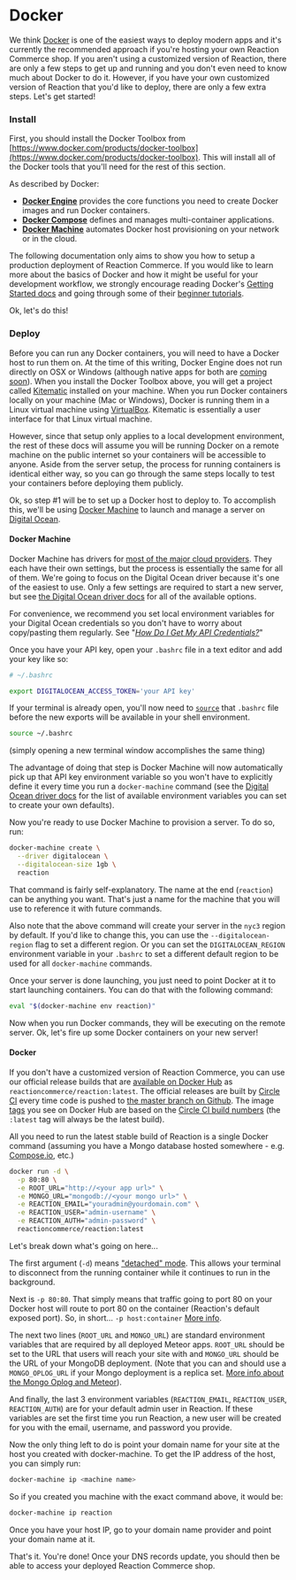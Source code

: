 # Docker

We think [Docker](https://www.docker.com) is one of the easiest ways to deploy modern apps and it's currently the recommended approach if you're hosting your own Reaction Commerce shop.  If you aren't using a customized version of Reaction, there are only a few steps to get up and running and you don't even need to know much about Docker to do it.  However, if you have your own customized version of Reaction that you'd like to deploy, there are only a few extra steps.  Let's get started!

### Install

First, you should install the Docker Toolbox from [https://www.docker.com/products/docker-toolbox](https://www.docker.com/products/docker-toolbox). This will install all of the Docker tools that you'll need for the rest of this section.

As described by Docker:

- **[Docker Engine](https://docs.docker.com/engine/understanding-docker/)** provides the core functions you need to create Docker images and run Docker containers.
- **[Docker Compose](https://docs.docker.com/compose/overview/)** defines and manages multi-container applications.
- **[Docker Machine](https://docs.docker.com/machine/overview/)** automates Docker host provisioning on your network or in the cloud.

The following documentation only aims to show you how to setup a production deployment of Reaction Commerce.  If you would like to learn more about the basics of Docker and how it might be useful for your development workflow, we strongly encourage reading Docker's [Getting Started docs](https://docs.docker.com/) and going through some of their [beginner tutorials](https://training.docker.com/self-paced-training).

Ok, let's do this!

### Deploy

Before you can run any Docker containers, you will need to have a Docker host to run them on.  At the time of this writing, Docker Engine does not run directly on OSX or Windows (although native apps for both are [coming soon](https://blog.docker.com/2016/03/docker-for-mac-windows-beta/)). When you install the Docker Toolbox above, you will get a project called [Kitematic](https://kitematic.com/) installed on your machine.  When you run Docker containers locally on your machine (Mac or Windows), Docker is running them in a Linux virtual machine using [VirtualBox](https://www.virtualbox.org/).  Kitematic is essentially a user interface for that Linux virtual machine.  

However, since that setup only applies to a local development environment, the rest of these docs will assume you will be running Docker on a remote machine on the public internet so your containers will be accessible to anyone. Aside from the server setup, the process for running containers is identical either way, so you can go through the same steps locally to test your containers before deploying them publicly.

Ok, so step #1 will be to set up a Docker host to deploy to.  To accomplish this, we'll be using [Docker Machine](https://docs.docker.com/machine/overview/) to launch and manage a server on [Digital Ocean](https://digitalocean.com).

#### Docker Machine

Docker Machine has drivers for [most of the major cloud providers](https://docs.docker.com/machine/drivers/).  They each have their own settings, but the process is essentially the same for all of them.  We're going to focus on the Digital Ocean driver because it's one of the easiest to use. Only a few settings are required to start a new server, but see [the Digital Ocean driver docs](https://docs.docker.com/machine/drivers/digital-ocean/) for all of the available options.

For convenience, we recommend you set local environment variables for your Digital Ocean credentials so you don't have to worry about copy/pasting them regularly. See "_[How Do I Get My API Credentials?](https://www.digitalocean.com/help/api/)_"

Once you have your API key, open your `.bashrc` file in a text editor and add your key like so:

```sh
# ~/.bashrc

export DIGITALOCEAN_ACCESS_TOKEN='your API key'
```

If your terminal is already open, you'll now need to [`source`](http://www.tldp.org/HOWTO/Bash-Prompt-HOWTO/x237.html) that `.bashrc` file before the new exports will be available in your shell environment.

```sh
source ~/.bashrc
```

(simply opening a new terminal window accomplishes the same thing)

The advantage of doing that step is Docker Machine will now automatically pick up that API key environment variable so you won't have to explicitly define it every time you run a `docker-machine` command (see the [Digital Ocean driver docs](https://docs.docker.com/machine/drivers/digital-ocean/) for the list of available environment variables you can set to create your own defaults).  

Now you're ready to use Docker Machine to provision a server. To do so, run:

```sh
docker-machine create \
  --driver digitalocean \
  --digitalocean-size 1gb \
  reaction
```

That command is fairly self-explanatory.  The name at the end (`reaction`) can be anything you want.  That's just a name for the machine that you will use to reference it with future commands.  

Also note that the above command will create your server in the `nyc3` region by default.  If you'd like to change this, you can use the `--digitalocean-region` flag to set a different region.  Or you can set the `DIGITALOCEAN_REGION` environment variable in your `.bashrc` to set a different default region to be used for all `docker-machine` commands.

Once your server is done launching, you just need to point Docker at it to start launching containers.  You can do that with the following command:

```sh
eval "$(docker-machine env reaction)"
```

Now when you run Docker commands, they will be executing on the remote server.  Ok, let's fire up some Docker containers on your new server!

#### Docker

If you don't have a customized version of Reaction Commerce, you can use our official release builds that are [available on Docker Hub](https://hub.docker.com/r/reactioncommerce/reaction/) as `reactioncommerce/reaction:latest`. The official releases are built by [Circle CI](https://circleci.com/) every time code is pushed to [the master branch on Github](https://github.com/reactioncommerce/reaction/tree/master).  The image [tags](https://hub.docker.com/r/reactioncommerce/reaction/tags/) you see on Docker Hub are based on the [Circle CI build numbers](https://circleci.com/gh/reactioncommerce/reaction) (the `:latest` tag will always be the latest build).

All you need to run the latest stable build of Reaction is a single Docker command (assuming you have a Mongo database hosted somewhere - e.g. [Compose.io](https://compose.io), etc.)

```sh
docker run -d \
  -p 80:80 \
  -e ROOT_URL="http://<your app url>" \
  -e MONGO_URL="mongodb://<your mongo url>" \
  -e REACTION_EMAIL="youradmin@yourdomain.com" \
  -e REACTION_USER="admin-username" \
  -e REACTION_AUTH="admin-password" \
  reactioncommerce/reaction:latest
```

Let's break down what's going on here...

The first argument (`-d`) means ["detached" mode](https://docs.docker.com/engine/reference/run/#detached-vs-foreground).  This allows your terminal to disconnect from the running container while it continues to run in the background.

Next is `-p 80:80`.  That simply means that traffic going to port 80 on your Docker host will route to port 80 on the container (Reaction's default exposed port).  So, in short... `-p host:container` [More info](https://docs.docker.com/engine/reference/run/#expose-incoming-ports).

The next two lines (`ROOT_URL` and `MONGO_URL`) are standard environment variables that are required by all deployed Meteor apps. `ROOT_URL` should be set to the URL that users will reach your site with and `MONGO_URL` should be the URL of your MongoDB deployment. (Note that you can and should use a `MONGO_OPLOG_URL` if your Mongo deployment is a replica set. [More info about the Mongo Oplog and Meteor](https://themeteorchef.com/snippets/setting-up-mongodb-oplog-tailing/)).

And finally, the last 3 environment variables (`REACTION_EMAIL`, `REACTION_USER`, `REACTION_AUTH`) are for your default admin user in Reaction.  If these variables are set the first time you run Reaction, a new user will be created for you with the email, username, and password you provide.

Now the only thing left to do is point your domain name for your site at the host you created with docker-machine.  To get the IP address of the host, you can simply run:

```sh
docker-machine ip <machine name>
```

So if you created you machine with the exact command above, it would be:

```sh
docker-machine ip reaction
```

Once you have your host IP, go to your domain name provider and point your domain name at it.

That's it.  You're done!  Once your DNS records update, you should then be able to access your deployed Reaction Commerce shop.
